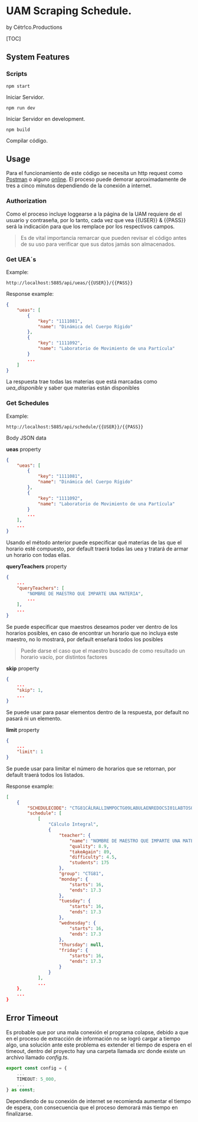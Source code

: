 # UAM Scraping Schedule.

by Cétr!co.Productions

[TOC]

## System Features

### Scripts

```
npm start
```

Iniciar Servidor.

```
npm run dev
```

Iniciar Servidor en development.

```
npm build
```

Compilar código.

## Usage

Para el funcionamiento de este código se necesita un http request como [Postman](https://www.postman.com/) o alguno [online](https://reqbin.com/post-online). El proceso puede demorar aproximadamente de tres a cinco mínutos dependiendo de la conexión a internet.

### Authorization

Como el proceso incluye loggearse a la página de la UAM requiere de el usuario y contraseña, por lo tanto, cada vez que vea {{USER}} & {{PASS}} será la indicación para que los remplace por los respectivos campos.

> Es de vital importancia remarcar que pueden revisar el código antes de su uso para verificar que sus datos jamás son almacenados.

### Get UEA´s

Example:

```http
http://localhost:5885/api/ueas/{{USER}}/{{PASS}}
```

Response example:

```json
{
    "ueas": [
        {
            "key": "1111081",
            "name": "Dinámica del Cuerpo Rígido"
        },
        {
            "key": "1111092",
            "name": "Laboratorio de Movimiento de una Partícula"
        }
        ...
    ]
}
```

La respuesta trae todas las materias que está marcadas como *uea_disponible* y saber que materias están disponibles

### Get Schedules

Example:

```http
http://localhost:5885/api/schedule/{{USER}}/{{PASS}}
```

Body JSON data

**ueas** property

```json
{
    "ueas": [
        {
            "key": "1111081",
            "name": "Dinámica del Cuerpo Rígido"
        },
        {
            "key": "1111092",
            "name": "Laboratorio de Movimiento de una Partícula"
        }
        ...
    ],
    ...
}
```

Usando el método anterior puede especificar qué materias de las que el horario esté compuesto, por default traerá todas las uea y tratará de armar un horario con todas ellas.

**queryTeachers** property

```json
{
    ...
    "queryTeachers": [
        "NOMBRE DE MAESTRO QUE IMPARTE UNA MATERIA",
        ...
    ],
    ...
}
```

Se puede especificar que maestros deseamos poder ver dentro de los horarios posibles, en caso de encontrar un horario que no incluya este maestro, no lo mostrará, por default enseñará todos los posibles

> Puede darse el caso que el maestro buscado de como resultado un horario vacío, por distintos factores

**skip** property

```json
{
    ...
    "skip": 1,
    ...
}
```

Se puede usar para pasar elementos dentro de la respuesta, por default no pasará ni un elemento.

**limit** property

```json
{
    ...
    "limit": 1
}
```

Se puede usar para limitar el número de horarios que se retornan, por default traerá todos los listados.

Response example:

```json
[
    {
        "SCHEDULECODE": "CTG81CÁLRALLINMPOCTG09LABULAENREDOCSI01LABTOSOSCARACCB81MATTASALENIKCSI01PROTOSJOSLEZCTG85TERICAJULRES000000",
        "schedule": [
            [
                "Cálculo Integral",
                {
                    "teacher": {
                        "name": "NOMBRE DE MAESTRO QUE IMPARTE UNA MATERIA",
                        "quality": 8.9,
                        "takeAgain": 89,
                        "difficulty": 4.5,
                        "students": 175
                    },
                    "group": "CTG81",
                    "monday": {
                        "starts": 16,
                        "ends": 17.3
                    },
                    "tuesday": {
                        "starts": 16,
                        "ends": 17.3
                    },
                    "wednesday": {
                        "starts": 16,
                        "ends": 17.3
                    },
                    "thursday": null,
                    "friday": {
                        "starts": 16,
                        "ends": 17.3
                    }
                }
            ],
            ...
    },
    ...
}
```

## Error Timeout

Es probable que por una mala conexión el programa colapse, debido a que en el proceso de extracción de información no se logró cargar a tiempo algo, una solución ante este problema es extender el tiempo de espera en el timeout, dentro del proyecto hay una carpeta llamada *src* donde existe un archivo llamado *config.ts*.

```typescript
export const config = {
    ...
    TIMEOUT: 5_000,
    ...
} as const;
```

Dependiendo de su conexión de internet se recomienda aumentar el tiempo de espera, con consecuencia que el proceso demorará más tiempo en finalizarse.
